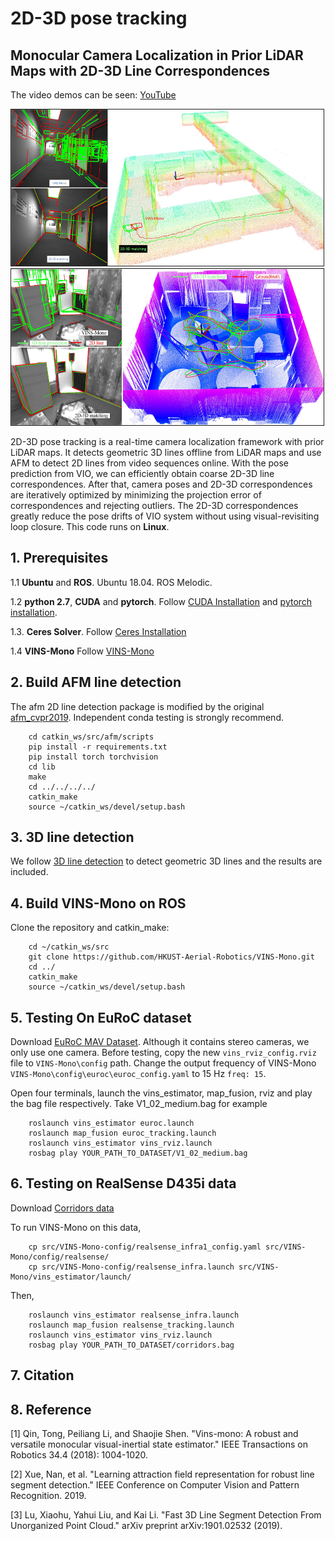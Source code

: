 # 2D-3D pose tracking
## Monocular Camera Localization in Prior LiDAR Maps with 2D-3D Line Correspondences


The video demos can be seen: [YouTube](https://youtu.be/vm8ytRzahXU)

<a href="https://youtu.be/vm8ytRzahXU" target="_blank"><img src="./VINS-Mono-config/result_prev.jpg" 
alt="cla" width="500" height="250" border="1" /></a> <a href="https://youtu.be/mHaDKoIHNwI" target="_blank"><img src="./VINS-Mono-config/euroc_demo.jpg" 
alt="cla" width="500" height="250" border="1" /></a>

2D-3D pose tracking is a real-time camera localization framework with prior LiDAR maps. It detects geometric 3D lines offline from LiDAR maps and use AFM to detect 2D lines from video sequences online. With the pose prediction from VIO, we can efficiently obtain coarse 2D-3D line correspondences. After that, camera poses and 2D-3D correspondences are iteratively optimized by minimizing the projection error of correspondences and rejecting outliers.  The 2D-3D correspondences greatly reduce the pose drifts of VIO system without using visual-revisiting loop
closure. This code runs on **Linux**. 

## 1. Prerequisites
1.1 **Ubuntu** and **ROS**.
Ubuntu  18.04.
ROS Melodic.

1.2 **python 2.7**, **CUDA** and **pytorch**.
Follow [CUDA Installation](https://docs.nvidia.com/cuda/cuda-installation-guide-linux/index.html) and [pytorch installation](https://pytorch.org/).

1.3. **Ceres Solver**.
Follow [Ceres Installation](http://ceres-solver.org/installation.html)

1.4 **VINS-Mono** Follow [VINS-Mono](https://github.com/HKUST-Aerial-Robotics/VINS-Mono) 

## 2. Build AFM line detection
The afm 2D line detection package is modified by the original [afm_cvpr2019](https://github.com/cherubicXN/afm_cvpr2019). Independent conda testing is strongly recommend. 
```
    cd catkin_ws/src/afm/scripts
    pip install -r requirements.txt
    pip install torch torchvision
    cd lib
    make
    cd ../../../../
    catkin_make
    source ~/catkin_ws/devel/setup.bash
```
## 3. 3D line detection
We follow [3D line detection](https://github.com/xiaohulugo/3DLineDetection) to detect geometric 3D lines and the results are included.

## 4. Build VINS-Mono on ROS
Clone the repository and catkin_make:
```
    cd ~/catkin_ws/src
    git clone https://github.com/HKUST-Aerial-Robotics/VINS-Mono.git
    cd ../
    catkin_make
    source ~/catkin_ws/devel/setup.bash
```

## 5. Testing On EuRoC dataset
Download [EuRoC MAV Dataset](http://projects.asl.ethz.ch/datasets/doku.php?id=kmavvisualinertialdatasets). Although it contains stereo cameras, we only use one camera.
Before testing, copy the new `vins_rviz_config.rviz` file to `VINS-Mono\config` path. Change the output frequency of VINS-Mono `VINS-Mono\config\euroc\euroc_config.yaml` to 15 Hz `freq: 15`. 

Open four terminals, launch the vins_estimator, map_fusion,  rviz and play the bag file respectively. Take V1_02_medium.bag for example
```
    roslaunch vins_estimator euroc.launch 
    roslaunch map_fusion euroc_tracking.launch
    roslaunch vins_estimator vins_rviz.launch
    rosbag play YOUR_PATH_TO_DATASET/V1_02_medium.bag
```

## 6. Testing on RealSense D435i data
Download [Corridors data](https://drive.google.com/file/d/1Ffke-wFpRifmw7nvcwQCreFm1S7fI3XR/view?usp=sharing)

To run VINS-Mono on this data, 
```
    cp src/VINS-Mono-config/realsense_infra1_config.yaml src/VINS-Mono/config/realsense/
    cp src/VINS-Mono-config/realsense_infra.launch src/VINS-Mono/vins_estimator/launch/
```
Then,
```
    roslaunch vins_estimator realsense_infra.launch 
    roslaunch map_fusion realsense_tracking.launch
    roslaunch vins_estimator vins_rviz.launch
    rosbag play YOUR_PATH_TO_DATASET/corridors.bag
```
## 7. Citation

## 8. Reference

[1] Qin, Tong, Peiliang Li, and Shaojie Shen. "Vins-mono: A robust and versatile monocular visual-inertial state estimator." IEEE Transactions on Robotics 34.4 (2018): 1004-1020.

[2] Xue, Nan, et al. "Learning attraction field representation for robust line segment detection." IEEE Conference on Computer Vision and Pattern Recognition. 2019.

[3] Lu, Xiaohu, Yahui Liu, and Kai Li. "Fast 3D Line Segment Detection From Unorganized Point Cloud." arXiv preprint arXiv:1901.02532 (2019).











